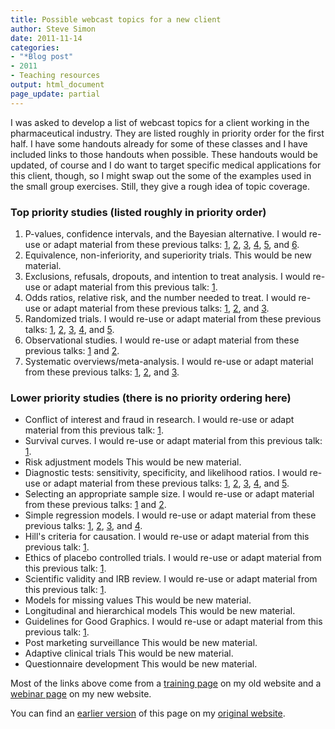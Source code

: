 ```yaml
---
title: Possible webcast topics for a new client
author: Steve Simon
date: 2011-11-14
categories:
- "*Blog post"
- 2011
- Teaching resources
output: html_document
page_update: partial
---
```


I was asked to develop a list of webcast topics for a client working in the pharmaceutical industry. They are listed roughly in priority order for the first half. I have some handouts already for some of these classes and I have included links to those handouts when possible. These handouts would be updated, of course and I do want to target specific medical applications for this client, though, so I might swap out the some of the examples used in the small group exercises. Still, they give a rough idea of topic coverage.

<!---More--->

### Top priority studies (listed roughly in priority order)

1. P-values, confidence intervals, and the Bayesian alternative. I would re-use or adapt material from these previous talks: [1][pva1], [2][pva2], [3][pva3], [4][pva4], [5][pva5], and [6][pva6].
2. Equivalence, non-inferiority, and superiority trials. This would be new material.
3. Exclusions, refusals, dropouts, and intention to treat analysis. I would re-use or adapt material from this previous talk: [1][exc1].
4. Odds ratios, relative risk, and the number needed to treat. I would re-use or adapt material from these previous talks: [1][odd1], [2][odd2], and [3][odd3].
5. Randomized trials. I would re-use or adapt material from these previous talks: [1][ran1], [2][ran2], [3][ran3], [4][ran4], and [5][ran5].
6. Observational studies. I would re-use or adapt material from these previous talks: [1][obs1] and [2][obs2].
7. Systematic overviews/meta-analysis. I would re-use or adapt material from these previous talks: [1][sys1], [2][sys2], and [3][sys3].

### Lower priority studies (there is no priority ordering here)

+ Conflict of interest and fraud in research. I would re-use or adapt material from this previous talk: [1][coi1].
+ Survival curves. I would re-use or adapt material from this previous talk: [1][sur1].
+ Risk adjustment models This would be new material.
+ Diagnostic tests: sensitivity, specificity, and likelihood ratios. I would re-use or adapt material from these previous talks: [1][dia1], [2][dia2], [3][dia3], [4][dia4], and [5][dia5].
+ Selecting an appropriate sample size. I would re-use or adapt material from these previous talks: [1][sam1] and [2][sam2].
+ Simple regression models. I would re-use or adapt material from these previous talks: [1][reg1], [2][reg2], [3][reg3], and [4][reg4].
+ Hill's criteria for causation. I would re-use or adapt material from this previous talk: [1][cau1].
+ Ethics of placebo controlled trials. I would re-use or adapt material from this previous talk: [1][pla1].
+ Scientific validity and IRB review. I would re-use or adapt material from this previous talk: [1][irb1].
+ Models for missing values This would be new material.
+ Longitudinal and hierarchical models This would be new material.
+ Guidelines for Good Graphics. I would re-use or adapt material from this previous talk: [1][gra1].
+ Post marketing surveillance This would be new material.
+ Adaptive clinical trials This would be new material.
+ Questionnaire development This would be new material.

Most of the links above come from a [training page][sim3] on my old website and a [webinar page][sim4] on my new website.

You can find an [earlier version][sim1] of this page on my [original website][sim2].

[sim1]: http://www.pmean.com/11/WebcastTopics.html
[sim2]: http://www.pmean.com/original_site.html 
[sim3]: http://www.pmean.com/training.aspx
[sim4]: http://www.pmean.com/webinars/archive.html

[pva1]: http://www.pmean.com/training/hand22.aspx
[pva2]: http://www.pmean.com/webinars/20091014/20091014_6up.pdf
[pva3]: http://www.pmean.com/00files/w20100407_6up.pdf
[pva4]: http://www.pmean.com/webinars/20100921/Handout.pdf
[pva5]: http://www.pmean.com/webinars/20100922/Handout.pdf
[pva6]: http://www.pmean.com/webinars/20100923/Handout_6up.pdf

[exc1]: http://www.pmean.com/training/hand33.aspx

[odd1]: http://www.pmean.com/training/hand23.aspx
[odd2]: http://www.pmean.com/webinars/20091217/w20091217_6up.pdf
[odd3]: http://www.pmean.com/webinars/20100421/OddsRatio_rev.pdf

[ran1]: http://www.pmean.com/training/hand32a.aspx
[ran2]: http://www.pmean.com/training/hand61.aspx
[ran3]: http://www.pmean.com/training/hand62.aspx
[ran4]: http://www.pmean.com/training/hand65.aspx
[ran5]: http://www.pmean.com/webinars/20100505/Randomization_6up.pdf

[obs1]: http://www.pmean.com/training/hand32b.aspx
[obs2]: http://www.pmean.com/webinars/20100519/Observational_6up.pdf

[sys1]: http://www.pmean.com/training/hand35.aspx
[sys2]: http://www.pmean.com/webinars/20100331/PuttingItAllTogether_6up.pdf
[sys3]: http://www.pmean.com/webinars/20100602/PuttingItAllTogether_6up.pdf

[coi1]: http://www.pmean.com/training/hand72.aspx

[sur1]: http://www.pmean.com/training/hand05.aspx

[dia1]: http://www.pmean.com/training/hand23.aspx
[dia2]: http://www.pmean.com/training/hand24.aspx
[dia3]: http://www.pmean.com/resources/pdf/Diagnostic.pdf
[dia4]: http://www.pmean.com/webinars/20100217/Sensitivity_6up.pdf
[dia5]: http://www.pmean.com/webinars/20100217/Sensitivity_6up.pdf

[sam1]: http://www.pmean.com/training/hand52.aspx
[sam2]: http://www.pmean.com/webinars/20100428/SampleSize_6up.pdf

[reg1]: http://www.pmean.com/training/hand03.aspx
[reg2]: http://www.pmean.com/training/hand25.aspx
[reg3]: http://www.pmean.com/webinars/20100526/LinearRegression_6up.pdf
[reg4]: http://www.pmean.com/webinars/20100715/LogisticRegression_6up.pdf

[cau1]: http://www.pmean.com/training/hand36.aspx

[pla1]: http://www.pmean.com/training/hand51.aspx

[irb1]: http://www.pmean.com/training/hand52.aspx

[gra1]: http://www.pmean.com/training/hand43.aspx


